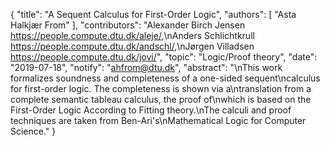 {
    "title": "A Sequent Calculus for First-Order Logic",
    "authors": [
        "Asta Halkjær From"
    ],
    "contributors": "Alexander Birch Jensen <https://people.compute.dtu.dk/aleje/>,\nAnders Schlichtkrull <https://people.compute.dtu.dk/andschl/>,\nJørgen Villadsen <https://people.compute.dtu.dk/jovi/>",
    "topic": "Logic/Proof theory",
    "date": "2019-07-18",
    "notify": "ahfrom@dtu.dk",
    "abstract": "\nThis work formalizes soundness and completeness of a one-sided sequent\ncalculus for first-order logic. The completeness is shown via a\ntranslation from a complete semantic tableau calculus, the proof of\nwhich is based on the First-Order Logic According to Fitting theory.\nThe calculi and proof techniques are taken from Ben-Ari's\nMathematical Logic for Computer Science."
}